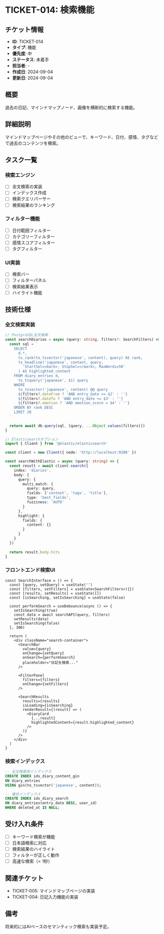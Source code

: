 # TICKET-014: 検索機能

## チケット情報
- **ID**: TICKET-014
- **タイプ**: 機能
- **優先度**: 中
- **ステータス**: 未着手
- **担当者**: -
- **作成日**: 2024-09-04
- **更新日**: 2024-09-04

## 概要
過去の日記、マインドマップノード、画像を横断的に検索する機能。

## 詳細説明
マインドマップページやその他のビューで、キーワード、日付、感情、タグなどで過去のコンテンツを検索。

## タスク一覧
### 検索エンジン
- [ ] 全文検索の実装
- [ ] インデックス作成
- [ ] 検索クエリパーサー
- [ ] 検索結果のランキング

### フィルター機能
- [ ] 日付範囲フィルター
- [ ] カテゴリーフィルター
- [ ] 感情スコアフィルター
- [ ] タグフィルター

### UI実装
- [ ] 検索バー
- [ ] フィルターパネル
- [ ] 検索結果表示
- [ ] ハイライト機能

## 技術仕様
### 全文検索実装
```typescript
// PostgreSQL全文検索
const searchDiaries = async (query: string, filters?: SearchFilters) => {
  const sql = `
    SELECT 
      d.*,
      ts_rank(to_tsvector('japanese', content), query) AS rank,
      ts_headline('japanese', content, query, 
        'StartSel=<mark>, StopSel=</mark>, MaxWords=50'
      ) AS highlighted_content
    FROM diary_entries d,
      to_tsquery('japanese', $1) query
    WHERE 
      to_tsvector('japanese', content) @@ query
      ${filters?.dateFrom ? 'AND entry_date >= $2' : ''}
      ${filters?.dateTo ? 'AND entry_date <= $3' : ''}
      ${filters?.emotion ? 'AND emotion_score = $4' : ''}
    ORDER BY rank DESC
    LIMIT 20
  `
  
  return await db.query(sql, [query, ...Object.values(filters)])
}

// Elasticsearchオプション
import { Client } from '@elastic/elasticsearch'

const client = new Client({ node: 'http://localhost:9200' })

const searchWithElastic = async (query: string) => {
  const result = await client.search({
    index: 'diaries',
    body: {
      query: {
        multi_match: {
          query: query,
          fields: ['content', 'tags', 'title'],
          type: 'best_fields',
          fuzziness: 'AUTO'
        }
      },
      highlight: {
        fields: {
          content: {}
        }
      }
    }
  })
  
  return result.body.hits
}
```

### フロントエンド検索UI
```tsx
const SearchInterface = () => {
  const [query, setQuery] = useState('')
  const [filters, setFilters] = useState<SearchFilters>({})
  const [results, setResults] = useState([])
  const [isSearching, setIsSearching] = useState(false)
  
  const performSearch = useDebounce(async () => {
    setIsSearching(true)
    const data = await searchAPI(query, filters)
    setResults(data)
    setIsSearching(false)
  }, 300)
  
  return (
    <div className="search-container">
      <SearchBar 
        value={query}
        onChange={setQuery}
        onSearch={performSearch}
        placeholder="日記を検索..."
      />
      
      <FilterPanel 
        filters={filters}
        onChange={setFilters}
      />
      
      <SearchResults 
        results={results}
        isLoading={isSearching}
        renderResult={(result) => (
          <DiaryCard 
            {...result}
            highlightedContent={result.highlighted_content}
          />
        )}
      />
    </div>
  )
}
```

### 検索インデックス
```sql
-- 全文検索用インデックス
CREATE INDEX idx_diary_content_gin 
ON diary_entries 
USING gin(to_tsvector('japanese', content));

-- 複合インデックス
CREATE INDEX idx_diary_search 
ON diary_entries(entry_date DESC, user_id)
WHERE deleted_at IS NULL;
```

## 受け入れ条件
- [ ] キーワード検索が機能
- [ ] 日本語検索に対応
- [ ] 検索結果のハイライト
- [ ] フィルターが正しく動作
- [ ] 高速な検索（< 1秒）

## 関連チケット
- TICKET-005: マインドマップページの実装
- TICKET-004: 日記入力機能の実装

## 備考
将来的にはAIベースのセマンティック検索も実装予定。
